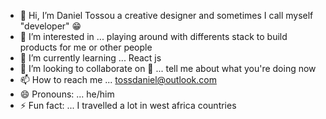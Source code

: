 - 👋 Hi, I’m Daniel Tossou a creative designer and sometimes I call myself "developer" 😁
- 👀 I’m interested in ... playing around with differents stack to build products for me or other people
- 🌱 I’m currently learning ... React js
- 💞️ I’m looking to collaborate on 🤔 ... tell me about what you're doing now
- 📫 How to reach me ... tossdaniel@outlook.com
- 😄 Pronouns: ... he/him
- ⚡ Fun fact: ... I travelled a lot in west africa countries

<!---
rexnigerdeus/rexnigerdeus is a ✨ special ✨ repository because its `README.md` (this file) appears on your GitHub profile.
You can click the Preview link to take a look at your changes.
--->
